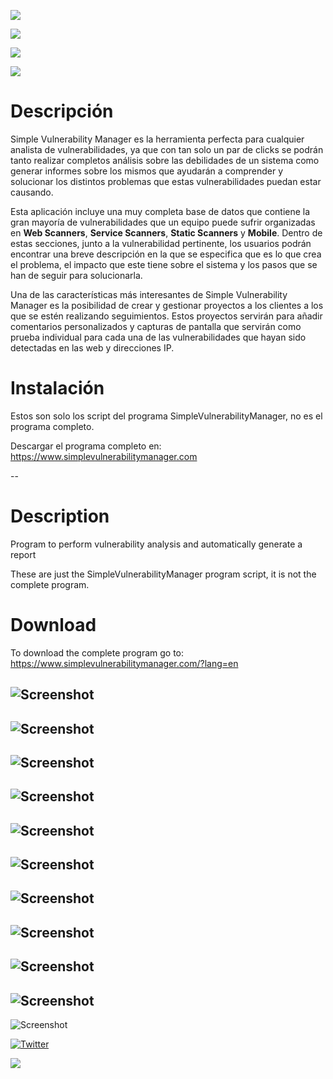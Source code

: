 [![](https://img.shields.io/github/downloads/simplevulnerabilitymanager/svm/total.svg)](https://github.com/simplevulnerabilitymanager/svm/releases/download/v2.0.3/Simple_Vulnerability_Manager_Install_Windows_v2.zip)

[![](https://img.shields.io/github/issues/simplevulnerabilitymanager/svm.svg)](https://github.com/simplevulnerabilitymanager/svm/issues)

[![](https://img.shields.io/github/release/simplevulnerabilitymanager/svm.svg)](https://github.com/simplevulnerabilitymanager/svm/releases/tag/v2.0.3)

[![](https://img.shields.io/website-up-down-green-red/https/shields.io.svg?label=SimpleVulnerabilityManager-Website)](https://www.simplevulnerabilitymanager.com/)

# Descripción
Simple Vulnerability Manager es la herramienta perfecta para cualquier analista de vulnerabilidades, ya que con tan solo un par de clicks se podrán tanto realizar completos análisis sobre las debilidades de un sistema como generar informes sobre los mismos que ayudarán a comprender y solucionar los distintos problemas que estas vulnerabilidades puedan estar causando.


Esta aplicación incluye una muy completa base de datos que contiene la gran mayoría de vulnerabilidades que un equipo puede sufrir organizadas en **Web Scanners**, **Service Scanners**, **Static Scanners** y **Mobile**. Dentro de estas secciones, junto a la vulnerabilidad pertinente, los usuarios podrán encontrar una breve descripción en la que se especifica que es lo que crea el problema, el impacto que este tiene sobre el sistema y los pasos que se han de seguir para solucionarla.


Una de las características más interesantes de Simple Vulnerability Manager es la posibilidad de crear y gestionar proyectos a los clientes a los que se estén realizando seguimientos. Estos proyectos servirán para añadir comentarios personalizados y capturas de pantalla que servirán como prueba individual para cada una de las vulnerabilidades que hayan sido detectadas en las web y direcciones IP.


# Instalación
Estos son solo los script del programa SimpleVulnerabilityManager, no es el programa completo.

Descargar el programa completo en:
https://www.simplevulnerabilitymanager.com




--
# Description
Program to perform vulnerability analysis and automatically generate a report

These are just the SimpleVulnerabilityManager program script, it is not the complete program. 

# Download
To download the complete program go to: https://www.simplevulnerabilitymanager.com/?lang=en



![Screenshot](svm_screenshot1.png)
--
![Screenshot](svm_screenshot2.png)
--
![Screenshot](svm_screenshot3.png)
--
![Screenshot](svm_screenshot4.png)
--
![Screenshot](svm_screenshot5.png)
--
![Screenshot](svm_screenshot6.png)
--
![Screenshot](svm_screenshot7.png)
--
![Screenshot](svm_screenshot8.png)
--
![Screenshot](svm_screenshot9.png)
--
![Screenshot](svm_screenshot10.png)
--
![Screenshot](svm_screenshot11.png)



[![Twitter](https://img.shields.io/badge/Twitter-SimpleVulnManag-blue.svg)](https://twitter.com/SimpleVulnManag)

[![](https://img.shields.io/twitter/follow/SimpleVulnManag.svg?label=Follow&style=social)](https://twitter.com/SimpleVulnManag)

